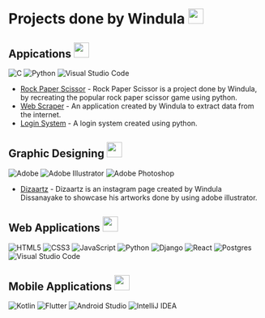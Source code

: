 # Projects done by Windula <img src="https://raw.githubusercontent.com/MartinHeinz/MartinHeinz/master/wave.gif" width="30px">

## Appications <img src="https://raw.githubusercontent.com/MartinHeinz/MartinHeinz/master/wave.gif" width="30px">
![C](https://img.shields.io/badge/c-%2300599C.svg?style=for-the-badge&logo=c&logoColor=white)
![Python](https://img.shields.io/badge/python-3670A0?style=for-the-badge&logo=python&logoColor=ffdd54)
![Visual Studio Code](https://img.shields.io/badge/Visual%20Studio%20Code-0078d7.svg?style=for-the-badge&logo=visual-studio-code&logoColor=white) 

- [Rock Paper Scissor](https://github.com/windula/rock-paper-scissor.git) - Rock Paper Scissor is a project done by Windula, by recreating the popular rock paper scissor game using python.
- [Web Scraper](https://github.com/windula/web-scraper.git) - An application created by Windula to extract data from the internet.
- [Login System](https://github.com/windula/Login-system.git) - A login system created using python.


## Graphic Designing <img src="https://raw.githubusercontent.com/MartinHeinz/MartinHeinz/master/wave.gif" width="30px">
 ![Adobe](https://img.shields.io/badge/adobe-%23FF0000.svg?style=for-the-badge&logo=adobe&logoColor=white)  ![Adobe Illustrator](https://img.shields.io/badge/adobe%20illustrator-%23FF9A00.svg?style=for-the-badge&logo=adobe%20illustrator&logoColor=white) ![Adobe Photoshop](https://img.shields.io/badge/adobe%20photoshop-%2331A8FF.svg?style=for-the-badge&logo=adobe%20photoshop&logoColor=white)
 
 
- [Dizaartz](https://www.instagram.com/dizaartz/) - Dizaartz is an instagram page created by Windula Dissanayake to showcase his artworks done by using adobe illustrator. 

## Web Applications <img src="https://raw.githubusercontent.com/MartinHeinz/MartinHeinz/master/wave.gif" width="30px">
![HTML5](https://img.shields.io/badge/html5-%23E34F26.svg?style=for-the-badge&logo=html5&logoColor=white) ![CSS3](https://img.shields.io/badge/css3-%231572B6.svg?style=for-the-badge&logo=css3&logoColor=white) ![JavaScript](https://img.shields.io/badge/javascript-%23323330.svg?style=for-the-badge&logo=javascript&logoColor=%23F7DF1E) ![Python](https://img.shields.io/badge/python-3670A0?style=for-the-badge&logo=python&logoColor=ffdd54) ![Django](https://img.shields.io/badge/django-%23092E20.svg?style=for-the-badge&logo=django&logoColor=white) ![React](https://img.shields.io/badge/react-%2320232a.svg?style=for-the-badge&logo=react&logoColor=%2361DAFB) ![Postgres](https://img.shields.io/badge/postgres-%23316192.svg?style=for-the-badge&logo=postgresql&logoColor=white) ![Visual Studio Code](https://img.shields.io/badge/Visual%20Studio%20Code-0078d7.svg?style=for-the-badge&logo=visual-studio-code&logoColor=white) 

## Mobile Applications <img src="https://raw.githubusercontent.com/MartinHeinz/MartinHeinz/master/wave.gif" width="30px">
![Kotlin](https://img.shields.io/badge/kotlin-%230095D5.svg?style=for-the-badge&logo=kotlin&logoColor=white) ![Flutter](https://img.shields.io/badge/Flutter-%2302569B.svg?style=for-the-badge&logo=Flutter&logoColor=white) ![Android Studio](https://img.shields.io/badge/Android%20Studio-3DDC84.svg?style=for-the-badge&logo=android-studio&logoColor=white) 	![IntelliJ IDEA](https://img.shields.io/badge/IntelliJIDEA-000000.svg?style=for-the-badge&logo=intellij-idea&logoColor=white)

